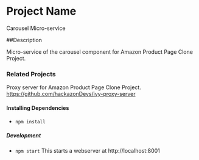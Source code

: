 # Project Name

Carousel Micro-service

##Description

Micro-service of the carousel component for Amazon Product Page Clone Project. 

### Related Projects

Proxy server for Amazon Product Page Clone Project. 
https://github.com/hackazonDevs/ivy-proxy-server

#### Installing Dependencies

* `npm install`

##### Development

* `npm start`
This starts a webserver at http://localhost:8001
